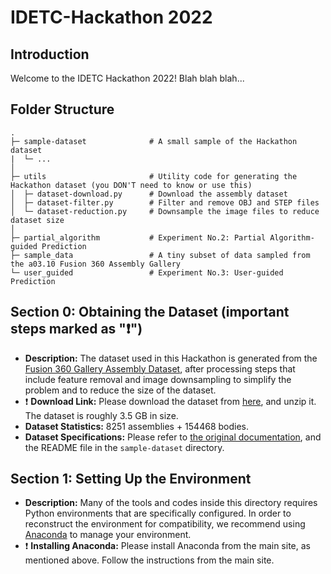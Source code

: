 # IDETC-Hackathon 2022
## Introduction
Welcome to the IDETC Hackathon 2022!
Blah blah blah...


## Folder Structure

```
.
├─ sample-dataset              # A small sample of the Hackathon dataset
|  └─ ...
│ 
├─ utils                       # Utility code for generating the Hackathon dataset (you DON'T need to know or use this)
│  ├─ dataset-download.py      # Download the assembly dataset
│  ├─ dataset-filter.py        # Filter and remove OBJ and STEP files
│  └─ dataset-reduction.py     # Downsample the image files to reduce dataset size
│ 
├─ partial_algorithm           # Experiment No.2: Partial Algorithm-guided Prediction
├─ sample_data                 # A tiny subset of data sampled from the a03.10 Fusion 360 Assembly Gallery
└─ user_guided                 # Experiment No.3: User-guided Prediction
```

## Section 0: Obtaining the Dataset (important steps marked as ":exclamation:")
- **Description:** The dataset used in this Hackathon is generated from the [Fusion 360 Gallery Assembly Dataset](https://github.com/AutodeskAILab/Fusion360GalleryDataset/blob/master/docs/assembly.md), after processing steps that include feature removal and image downsampling to simplify the problem and to reduce the size of the dataset.
- :exclamation: **Download Link:** Please download the dataset from [here](), and unzip it. The dataset is roughly 3.5 GB in size.
- **Dataset Statistics:** 8251 assemblies + 154468 bodies.
- **Dataset Specifications:** Please refer to [the original documentation](https://github.com/AutodeskAILab/Fusion360GalleryDataset/blob/master/docs/assembly.md), and the README file in the `sample-dataset` directory.

## Section 1: Setting Up the Environment
- **Description:** Many of the tools and codes inside this directory requires Python environments that are specifically configured. In order to reconstruct the environment for compatibility, we recommend using [Anaconda](https://www.anaconda.com/) to manage your environment.
- :exclamation: **Installing Anaconda:** Please install Anaconda from the main site, as mentioned above. Follow the instructions from the main site.
